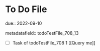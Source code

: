 # To Do File

due:: 2022-09-10

metadatafield:: todoTestFile_708_13

- [ ] Task of todoTestFile_708 1 [[Query me]]
